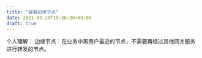 ```yaml
---
title: "容器边缘节点"
date: 2021-03-24T19:36:38+08:00
draft: true
---
```


个人理解：
边缘节点：在业务中离用户最近的节点，不需要再经过其他网关服务进行转发的节点。